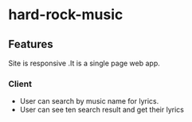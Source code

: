# hard-rock-music

## Features 
 Site is responsive .It is a single page web app. 

 ### Client 
 - User can search by music name for lyrics.
 - User can see ten search result and get their lyrics 